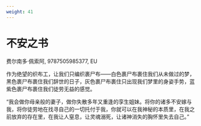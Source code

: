 ```yaml
---
weight: 41
---
```

# 不安之书

费尔南多·佩索阿, 9787505985377, EU

作为绝望的织布工，让我们只编织裹尸布——白色裹尸布裹住我们从未做过的梦，黑色裹尸布裹住我们辞世的日子，灰色裹尸布裹住只出现我们梦里的身姿手势，蓝紫色裹尸布裹住我们徒劳无益的感觉。

“我会做你母亲般的妻子，做你失散多年又重逢的孪生姐妹。将你的诸多不安嫁与我，将你徒劳地在找寻自己的一切托付于我，你就可以在我神秘的本质里，在我之前放弃的存在里，在我让人窒息，让灵魂溺死，让诸神消失的胸怀里失去自己。”